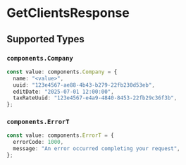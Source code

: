# GetClientsResponse


## Supported Types

### `components.Company`

```typescript
const value: components.Company = {
  name: "<value>",
  uuid: "123e4567-ae88-4b43-b279-22fb230d53eb",
  editDate: "2025-07-01 12:00:00",
  taxRateUuid: "123e4567-e4a9-4840-8453-22fb29c36f3b",
};
```

### `components.ErrorT`

```typescript
const value: components.ErrorT = {
  errorCode: 1000,
  message: "An error occurred completing your request",
};
```

